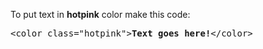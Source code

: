 To put text in <b>hotpink</b> color make this code:
<pre>&lt;color class="hotpink"&gt;<b>Text goes here!</b>&lt;/color&gt;</pre>
